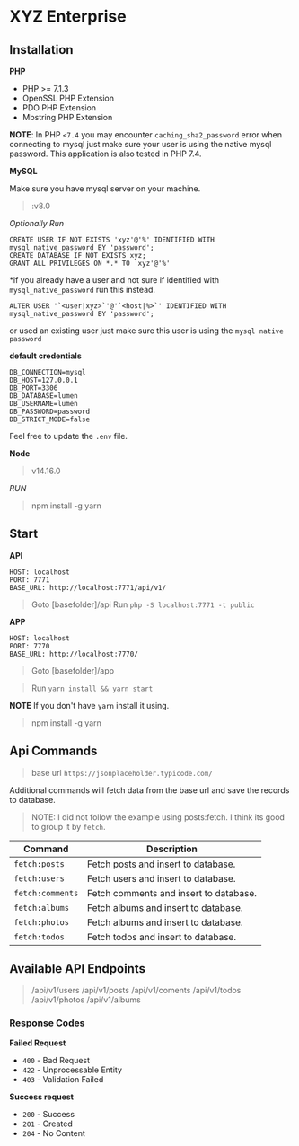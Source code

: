 
# XYZ Enterprise

## Installation

**PHP**

-   PHP >= 7.1.3
-   OpenSSL PHP Extension
-   PDO PHP Extension
-   Mbstring PHP Extension

**NOTE**: In PHP `<7.4` you may encounter `caching_sha2_password` error when connecting to mysql just make sure your user is using the native mysql password. This application is also tested in PHP 7.4.

**MySQL**

Make sure you have mysql server on your machine.

>:v8.0


*Optionally Run*

```
CREATE USER IF NOT EXISTS 'xyz'@'%' IDENTIFIED WITH mysql_native_password BY 'password';
CREATE DATABASE IF NOT EXISTS xyz;
GRANT ALL PRIVILEGES ON *.* TO 'xyz'@'%'
```

*if you already have a user and not sure if identified with `mysql_native_password` run this instead.

```
ALTER USER '`<user|xyz>`'@'`<host|%>`' IDENTIFIED WITH mysql_native_password BY 'password';
```

or used an existing user just make sure this user is using the `mysql native password`

**default credentials**
```
DB_CONNECTION=mysql
DB_HOST=127.0.0.1
DB_PORT=3306
DB_DATABASE=lumen
DB_USERNAME=lumen
DB_PASSWORD=password
DB_STRICT_MODE=false
```

Feel free to update the `.env` file.

**Node**

> v14.16.0

*RUN*
> npm install -g yarn

## Start

**API**

```
HOST: localhost
PORT: 7771
BASE_URL: http://localhost:7771/api/v1/
```

> Goto [basefolder]/api
> Run `php -S localhost:7771 -t public`

**APP**

```
HOST: localhost
PORT: 7770
BASE_URL: http://localhost:7770/
```

> Goto [basefolder]/app

> Run `yarn install && yarn start`

**NOTE** If you don't have `yarn` install it using.

> npm install -g yarn


## Api Commands

> base url `https://jsonplaceholder.typicode.com/`

Additional commands will fetch data from the base url and save the records to database.

> NOTE: I did not follow the example using posts:fetch. I think its good to group it by `fetch`.

| Command          | Description                            |
| ---------------- | -------------------------------------- |
| `fetch:posts`    | Fetch posts and insert to database.    |
| `fetch:users`    | Fetch users and insert to database.    |
| `fetch:comments` | Fetch comments and insert to database. |
| `fetch:albums`   | Fetch albums and insert to database.   |
| `fetch:photos`   | Fetch albums and insert to database.   |
| `fetch:todos`    | Fetch todos and insert to database.    |

## Available API Endpoints

> /api/v1/users
> /api/v1/posts
> /api/v1/coments
> /api/v1/todos
> /api/v1/photos
> /api/v1/albums

### Response Codes

**Failed Request**

- `400` - Bad Request
- `422` - Unprocessable Entity
- `403` - Validation Failed

**Success request**

- `200` - Success
- `201` - Created
- `204` - No Content
